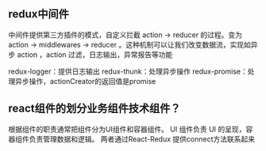 
<!-- 
你有了解Rxjs是什么吗？它是做什么的？
在Redux中怎么发起网络请求？
Redux怎样重置状态？
Redux怎样设置初始状态？
Context api可以取代Redux吗？为什么？
推荐在reducer中触发Action吗？为什么？
Redux怎么添加新的中间件？
redux-saga和redux-thunk有什么本质的区别？
在React中你是怎么对异步方案进行选型的？
你知道redux-saga的原理吗？
你有使用过redux-saga中间件吗？它是干什么的？
Redux中异步action和同步action最大的区别是什么？
Redux和vuex有什么区别？
Redux的中间件是什么？你有用过哪些Redux的中间件？
说说Redux的实现流程
Mobx的设计思想是什么？
Redux由哪些组件构成？
Mobx和Redux有什么区别？
在React项目中你是如何选择Redux和Mobx的？说说你的理解
你有在React中使用过Mobx吗？它的运用场景有哪些？
Redux的thunk作用是什么？
Redux的数据存储和本地储存有什么区别？
在Redux中，什么是reducer？它有什么作用？
举例说明怎么在Redux中定义action？
在Redux中，什么是action？
在Redux中，什么是store？
为什么Redux能做到局部渲染呢？
说说Redux的优缺点分别是什么？
Redux和Flux的区别是什么？
Redux它的三个原则是什么？
什么是单一数据源？
什么是Redux？说说你对Redux的理解？有哪些运用场景？

 -->




## redux中间件
中间件提供第三方插件的模式，自定义拦截 action -> reducer 的过程。变为 action -> middlewares -> reducer 。这种机制可以让我们改变数据流，实现如异步 action ，action 过滤，日志输出，异常报告等功能

redux-logger：提供日志输出
redux-thunk：处理异步操作
redux-promise：处理异步操作，actionCreator的返回值是promise


## react组件的划分业务组件技术组件？
根据组件的职责通常把组件分为UI组件和容器组件。
UI 组件负责 UI 的呈现，容器组件负责管理数据和逻辑。
两者通过React-Redux 提供connect方法联系起来